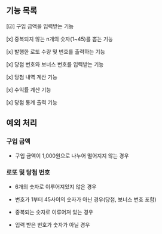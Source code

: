 ## 기능 목록

[☑] 구입 금액을 입력받는 기능

[x] 중복되지 않는 n개의 숫자(1~45)를 뽑는 기능

[x] 발행한 로또 수량 및 번호를 출력하는 기능

[x] 당첨 번호와 보너스 번호를 입력받는 기능

[x] 당첨 내역 계산 기능

[x] 수익률 계산 기능

[x] 당첨 통계 출력 기능


## 예외 처리
### 구입 금액
* 구입 금액이 1,000원으로 나누어 떨어지지 않는 경우


### 로또 및 당첨 번호
* 6개의 숫자로 이루어져있지 않은 경우

* 번호가 1부터 45사이의 숫자가 아닌 경우(당첨, 보너스 번호 포함)

* 중복되는 숫자로 이루어져 있는 경우

* 입력 받은 번호가 숫자가 아닐 경우


